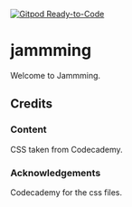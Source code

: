 [![Gitpod Ready-to-Code](https://img.shields.io/badge/Gitpod-Ready--to--Code-blue?logo=gitpod)](https://gitpod.io/#https://github.com/derektypist/jammming) 

# jammming

Welcome to Jammming.

## Credits

### Content

CSS taken from Codecademy.

### Acknowledgements

Codecademy for the css files.